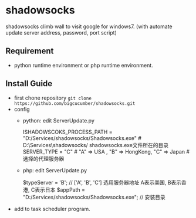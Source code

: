 # shadowsocks
shadowsocks climb wall to visit google for windows7. (with automate update server address, password, port script)

## Requirement
* python runtime environment or php runtime environment.

## Install Guide
* first chone repository `git clone https://github.com/bigcucumber/shadowsocks.git`  
* config
    * python: edit ServerUpdate.py

        ISHADOWSCOKS_PROCESS_PATH = "D:/Services/shadowsocks/Shadowsocks.exe"  # D:\Services\shadowsocks/ shadowsocks.exe文件所在的目录
        SERVER_TYPE = "C"  # "A" => USA , "B" => HongKong, "C" => Japan  # 选择的代理服务器
    * php: edit ServerUpdate.py

        $typeServer = 'B'; // ['A', 'B', 'C'] 选用服务器地址 A表示美国, B表示香港, C表示日本
        $appPath = "D:/Services/shadowsocks/Shadowsocks.exe"; // 安装目录
* add to task scheduler program.


